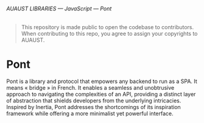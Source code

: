 ###### AUAUST LIBRARIES — JavaScript — Pont

> This repository is made public to open the codebase to contributors.
> When contributing to this repo, you agree to assign your copyrights to AUAUST.

# Pont

Pont is a library and protocol that empowers any backend to run as a SPA. It means « bridge » in French.
It enables a seamless and unobtrusive approach to navigating the complexities of an API, providing a distinct layer of abstraction that shields developers from the underlying intricacies. Inspired by Inertia, Pont addresses the shortcomings of its inspiration framework while offering a more minimalist yet powerful interface.
